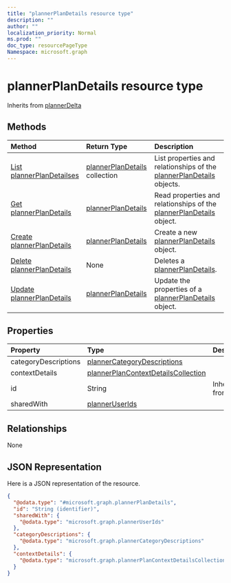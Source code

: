```yaml
---
title: "plannerPlanDetails resource type"
description: ""
author: ""
localization_priority: Normal
ms.prod: ""
doc_type: resourcePageType
Namespace: microsoft.graph
---
```



# plannerPlanDetails resource type




Inherits from [plannerDelta](../resources/plannerDelta.md)

## Methods
|Method|Return Type|Description|
|:---|:---|:---|
|[List plannerPlanDetailses](../api/plannerplandetails-list.md)|[plannerPlanDetails](../resources/plannerPlanDetails.md) collection|List properties and relationships of the [plannerPlanDetails](../resources/plannerplandetails.md) objects.|
|[Get plannerPlanDetails](../api/plannerplandetails-get.md)|[plannerPlanDetails](../resources/plannerPlanDetails.md)|Read properties and relationships of the [plannerPlanDetails](../resources/plannerplandetails.md) object.|
|[Create plannerPlanDetails](../api/plannerplandetails-create.md)|[plannerPlanDetails](../resources/plannerPlanDetails.md)|Create a new [plannerPlanDetails](../resources/plannerplandetails.md) object.|
|[Delete plannerPlanDetails](../api/plannerplandetails-delete.md)|None|Deletes a [plannerPlanDetails](../resources/plannerplandetails.md).|
|[Update plannerPlanDetails](../api/plannerplandetails-update.md)|[plannerPlanDetails](../resources/plannerPlanDetails.md)|Update the properties of a [plannerPlanDetails](../resources/plannerplandetails.md) object.|

## Properties
|Property|Type|Description|
|:---|:---|:---|
|categoryDescriptions|[plannerCategoryDescriptions](../resources/plannerCategoryDescriptions.md)||
|contextDetails|[plannerPlanContextDetailsCollection](../resources/plannerPlanContextDetailsCollection.md)||
|id|String| Inherited from [entity](../resources/entity.md)|
|sharedWith|[plannerUserIds](../resources/plannerUserIds.md)||

## Relationships
None

## JSON Representation
Here is a JSON representation of the resource.
<!-- {
  "blockType": "resource",
  "keyProperty": "id",
  "@odata.type": "microsoft.graph.plannerPlanDetails",
  "baseType": "microsoft.graph.plannerDelta",
  "openType": false
}
-->
``` json
{
  "@odata.type": "#microsoft.graph.plannerPlanDetails",
  "id": "String (identifier)",
  "sharedWith": {
    "@odata.type": "microsoft.graph.plannerUserIds"
  },
  "categoryDescriptions": {
    "@odata.type": "microsoft.graph.plannerCategoryDescriptions"
  },
  "contextDetails": {
    "@odata.type": "microsoft.graph.plannerPlanContextDetailsCollection"
  }
}
```


